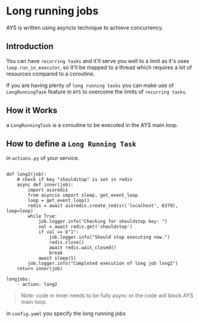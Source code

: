 # Long running jobs

AYS is written using asyncio technique to achieve concurrency.

## Introduction
You can have `recurring tasks` and it'll serve you well to a limit as it's uses `loop.run_in_executor`, so It'll be mapped to a thread which requires a lot of resources compared to a coroutine.

If you are having plenty of `long running tasks` you can make use of `LongRunningTask` feature in `AYS` to overcome the limits of `recurring tasks`.

## How it Works
a `LongRunningTask` is a coroutine to be executed in the AYS main loop.

## How to define a `Long Running Task`

in `actions.py` of your service.
```

def long2(job):
    # check if key "shouldstop" is set in redis
    async def inner(job):
        import aioredis
        from asyncio import sleep, get_event_loop
        loop = get_event_loop()
        redis = await aioredis.create_redis(('localhost', 6379), loop=loop)
        while True:
            job.logger.info("Checking for shouldstop key: ")
            val = await redis.get('shouldstop')
            if val == b"1":
                job.logger.info("Should stop executing now.")
                redis.close()
                await redis.wait_closed()
                break
            await sleep(1)
        job.logger.info("Completed execution of long job long2")
    return inner(job)

```

```
longjobs:
    - action: long2
```


> Note: code in inner needs to be fully async or the code will block AYS main loop.

in `config.yaml` you specify the long running jobs
